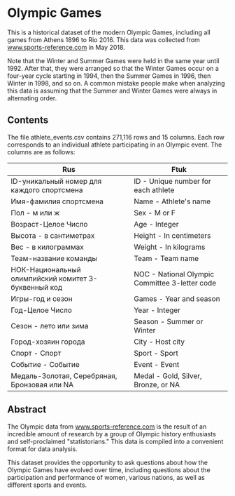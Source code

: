 # Olympic Games

This is a historical dataset of the modern Olympic Games, including all games from Athens 1896 to Rio 2016. This data was collected from www.sports-reference.com in May 2018.

Note that the Winter and Summer Games were held in the same year until 1992. After that, they were arranged so that the Winter Games occur on a four-year cycle starting in 1994, then the Summer Games in 1996, then Winter in 1998, and so on. A common mistake people make when analyzing this data is assuming that the Summer and Winter Games were always in alternating order.

## Contents

The file athlete_events.csv contains 271,116 rows and 15 columns. Each row corresponds to an individual athlete participating in an Olympic event. The columns are as follows:

| Rus                                                  | Ftuk |
|------------------------------------------------------| --- |
| ID-уникальный номер для каждого спортсмена           | ID - Unique number for each athlete |
| Имя-фамилия спортсмена                               | Name - Athlete's name |
| Пол - м или ж                                        | Sex - M or F |
| Возраст-Целое Число                                  | Age - Integer |
| Высота - в сантиметрах                               | Height - In centimeters |
| Вес - в килограммах                                  | Weight - In kilograms |
| Теам-название команды                                | Team - Team name |
| НОК-Национальный олимпийский комитет З-буквенный код | NOC - National Olympic Committee 3-letter code |
| Игры-год и сезон                                     | Games - Year and season |
| Год-Целое Число                                      | Year - Integer |
| Сезон - лето или зима                                | Season - Summer or Winter |
| Город-хозяин города                                  | City - Host city |
| Спорт - Спорт                                        | Sport - Sport |
| Событие - Событие                                    | Event - Event |
| Медаль-Золотая, Серебряная, Бронзовая или NA         | Medal - Gold, Silver, Bronze, or NA |

## Abstract

The Olympic data from www.sports-reference.com is the result of an incredible amount of research by a group of Olympic history enthusiasts and self-proclaimed "statistorians." This data is compiled into a convenient format for data analysis.

This dataset provides the opportunity to ask questions about how the Olympic Games have evolved over time, including questions about the participation and performance of women, various nations, as well as different sports and events.